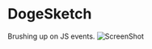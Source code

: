 # DogeSketch
Brushing up on JS events. 
![ScreenShot](https://lh3.googleusercontent.com/HG-LqX4uZzfMXsQbsMHqfeT3wXJW-HYdyU4ym3oinu9Ggk_F2y3STkh01fvAv1xezzcGlWRIR2QjHOgm2gl_PJAeRTIyzhvZugkM5s_suKvcnYPNxVl5Xp3ag9t_UOlkOdcv1ZxtWbfIRQS_6ZGYL03k2TkBEWe066JN5-Qc4SylRUwtSgPskkVtLb9dqRRc8-cGMCTqX978lTjhCXvrrbKcKKuAOrlJdDVS5geP5rkjWm_YXlIsozUL6aUv-TYbFIjiOJX56GQVfYmOyW4tb49EeiKJG60x8ggcW8gmGZU6s0B5Eev_87Sjs2txFDkp-eDQy7xdXe1LKykZNrXGRH4IjmnOjnzdOR-wRuGeAAVNFs-pcUIJH3p7kH0fpV9C4yvhcsdwv7OSGADRIS8b4aHhebqwQoputNIA5EYx9JXG2sQheu9kSEgD4NYVYv4fUAAfhkUdQnpjmE0BaJglwljc5VLo-3cyRalwT41AmhGPUFduxuuZMfElYuMZh-3LzBYYFdlmuhhmvR6K_SQ1z5ovH7Pae4LYLmwJUMXoOPNADvYTMcDnyaWIHgJCCzlfVhDuPxz5sk2vBdWqWkeqG7L-aucLbR5MsY6cXFFyKJCvcSb5pA=w880-h442-no "DogeSketch")

